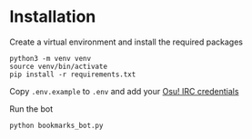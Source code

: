 # Installation

Create a virtual environment and install the required packages

```
python3 -m venv venv
source venv/bin/activate
pip install -r requirements.txt
```

Copy `.env.example` to `.env` and add your [Osu! IRC credentials](https://osu.ppy.sh/p/irc/)

Run the bot

```
python bookmarks_bot.py
```
